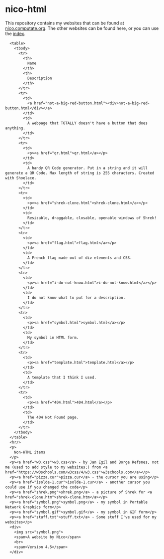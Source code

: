 # nico-html
This repository contains my websites that can be found at [nico.computate.org](https://nico.computate.org). The other websites can be found here, or you can use the [index](https://nico.computate.org).

      <table>
        <tbody>
          <tr>
            <th>
              Name
            </th>
            <th>
              Description
            </th>
          </tr>
          <tr>
            <td>
              <a href="not-a-big-red-button.html"><div>not-a-big-red-button.html</div></a>
            </td>
            <td>
              A webpage that TOTALLY doesn't have a button that does anything.
            </td>
          </tr>
          <tr>
            <td>
              <p><a href="qr.html">qr.html</a></p>
            </td>
            <td>
              A handy QR Code generator. Put in a string and it will generate a QR Code. Max length of string is 255 characters. Created with Shoelace.
            </td>
          </tr>
          <tr>
            <td>
              <p><a href="shrek-clone.html">shrek-clone.html</a></p>
            </td>
            <td>
              Resizable, draggable, closable, openable windows of Shrek!
            </td>
          </tr>
          <tr>
            <td>
              <p><a href="flag.html">flag.html</a></p>
            </td>
            <td>
              A French flag made out of div elements and CSS.
            </td>
          </tr>
          <tr>
            <td>
              <p><a href="i-do-not-know.html">i-do-not-know.html</a></p>
            </td>
            <td>
              I do not know what to put for a description.
            </td>
          </tr>
          <tr>
            <td>
              <p><a href="symbol.html">symbol.html</a></p>
            </td>
            <td>
              My symbol in HTML form.
            </td>
          </tr>
          <tr>
            <td>
              <p><a href="template.html">template.html</a></p>
            </td>
            <td>
              A template that I think I used.
            </td>
          </tr>
          <tr>
            <td>
              <p><a href="404.html">404.html</a></p>
            </td>
            <td>
              The 404 Not Found page.
            </td>
          </tr>
        </tbody>
      </table>
      <hr/>
      <p>
        Non-HTML items
      </p>
      <p><a href="w3.css">w3.css</a> - by Jan Egil and Borge Refsnes, not me (used to add style to my websites;) from <a href="https://w3schools.com/w3css/4/w3.css">w3schools.com</a></p>
      <p><a href="pizza.cur">pizza.cur</a> - the cursor you are using</p>
      <p><a href="isolde-1.cur">isolde-1.cur</a> - another cursor you could use if you changed the code</p>
      <p><a href="shrek.png">shrek.png</a> - a picture of Shrek for <a href="shrek-clone.htm">shrek-clone.htm</a></p>
      <p><a href="symbol.png">symbol.png</a> - my symbol in Portable Network Graphics form</p>
      <p><a href="symbol.gif">symbol.gif</a> - my symbol in GIF form</p>
      <p><a href="stuff.txt">stuff.txt</a> - Some stuff I've used for my websites</p>
      <div>
        <img src="symbol.png">
        <span>A website by Nico</span>
        <br>
        <span>Version 4.5</span>
      </div>
